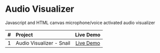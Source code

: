 # Audio Visualizer
Javascript and HTML canvas microphone/voice activated audio visualizer

| #  |       Project       | Live Demo |
|:--:|:--------------------|:---------:|
| 1  | Audio Visualizer - Snail | [Live Demo](https://aa-audio-visualizer-snail.netlify.app/) |

